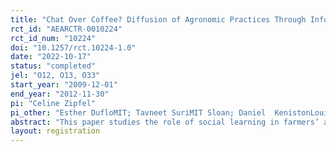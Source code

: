 ```yaml
---
title: "Chat Over Coffee? Diffusion of Agronomic Practices Through Information Networks in Rwanda"
rct_id: "AEARCTR-0010224"
rct_id_num: "10224"
doi: "10.1257/rct.10224-1.0"
date: "2022-10-17"
status: "completed"
jel: "O12, O13, O33"
start_year: "2009-12-01"
end_year: "2012-11-30"
pi: "Celine Zipfel"
pi_other: "Esther DufloMIT; Tavneet SuriMIT Sloan; Daniel  KenistonLouisiana State University"
abstract: "This paper studies the role of social learning in farmers’ adoption of improved coffee practices, in the context of training field experiment in Rwanda. While the program improved knowledge of all trained best practices and strengthened social networks, detailed tree audits reveal limited impacts on adoption. We find no evidence of diffusion through farmers’ networks; instead, control households experienced negative spillovers in high treatment concentration areas. This explains much of the 7% higher yields of treatment farmers compared to the control post training. Our results highlight the challenges of information diffusion in agricultural extension programs."
layout: registration
---
```


